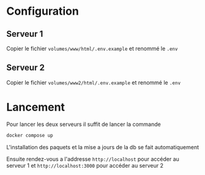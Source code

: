 # Configuration

## Serveur 1

Copier le fichier `volumes/www/html/.env.example` et renommé le `.env`

## Serveur 2

Copier le fichier `volumes/www2/html/.env.example` et renommé le `.env`

# Lancement

Pour lancer les deux serveurs il suffit de lancer la commande

```bash
docker compose up
```

L'installation des paquets et la mise a jours de la db se fait automatiquement

Ensuite rendez-vous a l'addresse `http://localhost` pour accéder au serveur 1 et `http://localhost:3000` pour accéder au serveur 2
